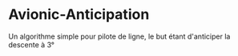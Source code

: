 # Avionic-Anticipation
 Un algorithme simple pour pilote de ligne, le but étant d'anticiper la descente à 3°

